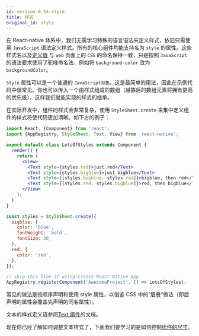 ```yaml
---
id: version-0.54-style
title: 样式
original_id: style
---
```


在 React-native 体系中，我们无需学习特殊的语言语法来定义样式，依旧只需使用 `JavaScript` 语法定义样式。所有的核心组件均能支持名为 `style` 的属性。这些样式名以及[定义值](colors.md) 与 `web` 页面上的 `CSS` 的命名保持一致，只是按照 `JavaScript` 的语法要求使用了驼峰命名法，例如将 `background-color` 改为`backgroundColor`。

`Style` 属性可以是一个普通的 `JavaScript对象`。这是最简单的用法，因此在示例代码中很常见。你也可以传入一个由样式组成的数组（越靠后的数组元素将拥有更高的优先级），这样我们就能实现的样式的继承。

在实际开发中，组件的样式会非常复杂，使用 `StyleSheet.create` 来集中定义组件的样式将使代码更加清晰。如下方的例子：

```jsx
import React, {Component} from 'react';
import {AppRegistry, StyleSheet, Text, View} from 'react-native';

export default class LotsOfStyles extends Component {
  render() {
    return (
      <View>
        <Text style={styles.red}>just red</Text>
        <Text style={styles.bigblue}>just bigblue</Text>
        <Text style={[styles.bigblue, styles.red]}>bigblue, then red</Text>
        <Text style={[styles.red, styles.bigblue]}>red, then bigblue</Text>
      </View>
    );
  }
}

const styles = StyleSheet.create({
  bigblue: {
    color: 'blue',
    fontWeight: 'bold',
    fontSize: 30,
  },
  red: {
    color: 'red',
  },
});

// skip this line if using Create React Native App
AppRegistry.registerComponent('AwesomeProject', () => LotsOfStyles);
```

常见的做法是按顺序声明和使用 style 属性，以借鉴 CSS 中的“层叠”做法（即后声明的属性会覆盖先声明的同名属性）。

文本的样式定义请参阅[Text 组件](text.md)的文档。

现在你已经了解如何调整文本样式了，下面我们要学习的是如何控制[组件的尺寸](height-and-width.md)。
